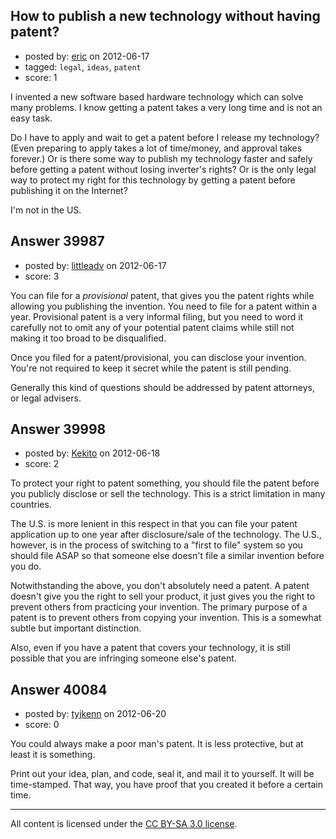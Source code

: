 ## How to publish a new technology without having patent?

- posted by: [eric](https://stackexchange.com/users/-1/18441-eric) on 2012-06-17
- tagged: `legal`, `ideas`, `patent`
- score: 1

I invented a new software based hardware technology which can solve many problems. I know getting a patent takes a very long time and is not an easy task. 

Do I have to apply and wait to get a patent before I release my technology? (Even preparing to apply takes a lot of time/money, and approval takes forever.) Or is there some way to publish my technology faster and safely before getting a patent without losing inverter's rights? Or is the only legal way to protect my right for this technology by getting a patent before publishing it on the Internet?

I'm not in the US.


## Answer 39987

- posted by: [littleadv](https://stackexchange.com/users/-1/13808-littleadv) on 2012-06-17
- score: 3

You can file for a *provisional* patent, that gives you the patent rights while allowing you publishing the invention. You need to file for a patent within a year. Provisional patent is a very informal filing, but you need to word it carefully not to omit any of your potential patent claims while still not making it too broad to be disqualified.

Once you filed for a patent/provisional, you can disclose your invention. You're not required to keep it secret while the patent is still pending.

Generally this kind of questions should be addressed by patent attorneys, or legal advisers.


## Answer 39998

- posted by: [Kekito](https://stackexchange.com/users/-1/5898-kekito) on 2012-06-18
- score: 2

To protect your right to patent something, you should file the patent before you publicly disclose or sell the technology.  This is a strict limitation in many countries.  

The U.S. is more lenient in this respect in that you can file your patent application up to one year after disclosure/sale of the technology.  The U.S., however, is in the process of switching to a "first to file" system so you should file ASAP so that someone else doesn't file a similar invention before you do.

Notwithstanding the above, you don't absolutely need a patent.  A patent doesn't give you the right to sell your product, it just gives you the right to prevent others from practicing your invention.  The primary purpose of a patent is to prevent others from copying your invention.  This is a somewhat subtle but important distinction.  

Also, even if you have a patent that covers your technology, it is still possible that you are infringing someone else's patent.


## Answer 40084

- posted by: [tyjkenn](https://stackexchange.com/users/-1/17505-tyjkenn) on 2012-06-20
- score: 0

You could always make a poor man's patent. It is less protective, but at least it is something.

Print out your idea, plan, and code, seal it, and mail it to yourself. It will be time-stamped. That way, you have proof that you created it before a certain time.



---

All content is licensed under the [CC BY-SA 3.0 license](https://creativecommons.org/licenses/by-sa/3.0/).
